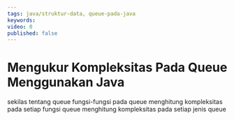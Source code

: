 ```yaml
---
tags: java/struktur-data, queue-pada-java
keywords: 
video: 0
published: false
---
```

# Mengukur Kompleksitas Pada Queue Menggunakan Java

sekilas tentang queue
fungsi-fungsi pada queue
menghitung kompleksitas pada setiap fungsi queue
menghitung kompleksitas pada setiap jenis queue